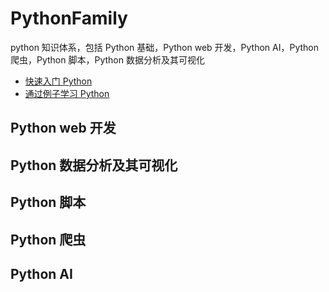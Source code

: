 <!--
 * @Author: shgopher shgopher@gmail.com
 * @Date: 2024-08-18 11:40:22
 * @LastEditors: shgopher shgopher@gmail.com
 * @LastEditTime: 2024-08-23 19:18:36
 * @FilePath: /PythonFamily/README.md
 * @Description: 
 * 
 * Copyright (c) 2024 by shgopher, All Rights Reserved. 
-->
# PythonFamily
python 知识体系，包括 Python 基础，Python web 开发，Python AI，Python 爬虫，Python 脚本，Python 数据分析及其可视化

- [快速入门 Python](./HelloPython.md)
- [通过例子学习 Python](./learn-python-by-examples.py)

## Python web 开发

## Python 数据分析及其可视化

## Python 脚本

## Python 爬虫

## Python AI



